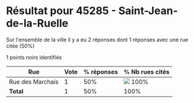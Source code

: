 # Résultat pour 45285 - Saint-Jean-de-la-Ruelle

Sur l'ensemble de la ville il y a eu 2 réponses dont 1 réponses avec une rue citée (50%)

1 points noirs identifiés

| Rue | Vote | % réponses | % Nb rues cités|
|-----|------|------------|----------------|
| Rue des Marchais | 1 | 50% | <img src="../../img/bar_100.gif" />&nbsp;100%|
| **Total** | 1 | 50% | 100%|
